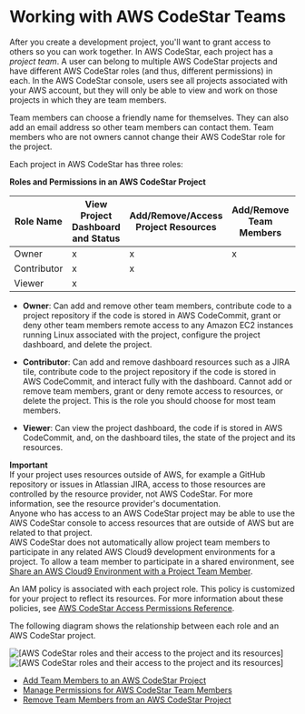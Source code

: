 # Working with AWS CodeStar Teams<a name="working-with-teams"></a>

After you create a development project, you'll want to grant access to others so you can work together\. In AWS CodeStar, each project has a *project team*\. A user can belong to multiple AWS CodeStar projects and have different AWS CodeStar roles \(and thus, different permissions\) in each\. In the AWS CodeStar console, users see all projects associated with your AWS account, but they will only be able to view and work on those projects in which they are team members\.

Team members can choose a friendly name for themselves\. They can also add an email address so other team members can contact them\. Team members who are not owners cannot change their AWS CodeStar role for the project\. 

Each project in AWS CodeStar has three roles:


**Roles and Permissions in an AWS CodeStar Project**  

| Role Name | View Project Dashboard and Status | Add/Remove/Access Project Resources | Add/Remove Team Members | Delete Project | 
| --- | --- | --- | --- | --- | 
| Owner | x | x | x | x | 
| Contributor | x | x |  |  | 
| Viewer | x |  |  |  | 

+ **Owner**: Can add and remove other team members, contribute code to a project repository if the code is stored in AWS CodeCommit, grant or deny other team members remote access to any Amazon EC2 instances running Linux associated with the project, configure the project dashboard, and delete the project\.

+ **Contributor**: Can add and remove dashboard resources such as a JIRA tile, contribute code to the project repository if the code is stored in AWS CodeCommit, and interact fully with the dashboard\. Cannot add or remove team members, grant or deny remote access to resources, or delete the project\. This is the role you should choose for most team members\.

+ **Viewer**: Can view the project dashboard, the code if is stored in AWS CodeCommit, and, on the dashboard tiles, the state of the project and its resources\.

**Important**  
If your project uses resources outside of AWS, for example a GitHub repository or issues in Atlassian JIRA, access to those resources are controlled by the resource provider, not AWS CodeStar\. For more information, see the resource provider's documentation\.  
Anyone who has access to an AWS CodeStar project may be able to use the AWS CodeStar console to access resources that are outside of AWS but are related to that project\.  
AWS CodeStar does not automatically allow project team members to participate in any related AWS Cloud9 development environments for a project\. To allow a team member to participate in a shared environment, see [Share an AWS Cloud9 Environment with a Project Team Member](setting-up-ide-cloud9.md#setting-up-ide-cloud9-share)\.

An IAM policy is associated with each project role\. This policy is customized for your project to reflect its resources\. For more information about these policies, see [AWS CodeStar Access Permissions Reference](access-permissions.md)\.

The following diagram shows the relationship between each role and an AWS CodeStar project\.

![\[AWS CodeStar roles and their access to the project and its resources\]](http://docs.aws.amazon.com/codestar/latest/userguide/images/adh-team-whowhat.png)![\[AWS CodeStar roles and their access to the project and its resources\]](http://docs.aws.amazon.com/codestar/latest/userguide/)


+ [Add Team Members to an AWS CodeStar Project](how-to-add-team-member.md)
+ [Manage Permissions for AWS CodeStar Team Members](how-to-manage-team-permissions.md)
+ [Remove Team Members from an AWS CodeStar Project](how-to-remove-team-member.md)